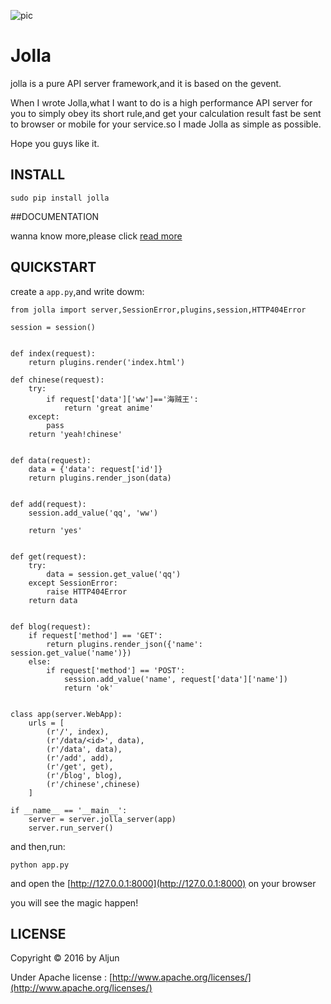 ![pic](https://github.com/salamer/jolla/blob/master/pic/JOLLA.png)

# Jolla
jolla is a pure API server framework,and it is based on the gevent.

When I wrote Jolla,what I want to do is a high performance API server for you to simply obey its short rule,and get your calculation result fast be sent to browser or mobile for your service.so I made Jolla as simple as possible.

Hope you guys like it.

## INSTALL


    sudo pip install jolla



##DOCUMENTATION

wanna know more,please click [read more](http://salamer.github.io/jolla)

## QUICKSTART
create a `app.py`,and write dowm:

```
from jolla import server,SessionError,plugins,session,HTTP404Error

session = session()


def index(request):
    return plugins.render('index.html')

def chinese(request):
    try:
        if request['data']['ww']=='海贼王':
            return 'great anime'
    except:
        pass
    return 'yeah!chinese'


def data(request):
    data = {'data': request['id']}
    return plugins.render_json(data)


def add(request):
    session.add_value('qq', 'ww')

    return 'yes'


def get(request):
    try:
        data = session.get_value('qq')
    except SessionError:
        raise HTTP404Error
    return data


def blog(request):
    if request['method'] == 'GET':
        return plugins.render_json({'name': session.get_value('name')})
    else:
        if request['method'] == 'POST':
            session.add_value('name', request['data']['name'])
            return 'ok'


class app(server.WebApp):
    urls = [
        (r'/', index),
        (r'/data/<id>', data),
        (r'/data', data),
        (r'/add', add),
        (r'/get', get),
        (r'/blog', blog),
        (r'/chinese',chinese)
    ]

if __name__ == '__main__':
    server = server.jolla_server(app)
    server.run_server()
```

and then,run:

```
python app.py
```

and open the [http://127.0.0.1:8000](http://127.0.0.1:8000) on your browser

you will see the magic happen!

## LICENSE
Copyright © 2016 by Aljun

Under Apache license : [http://www.apache.org/licenses/](http://www.apache.org/licenses/)
